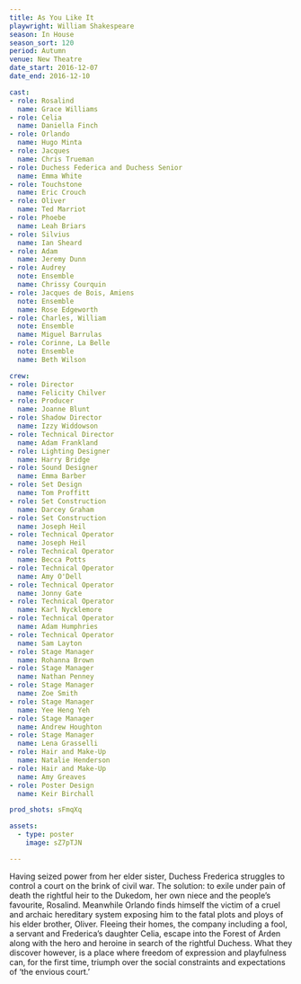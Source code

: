 ```yaml
---
title: As You Like It
playwright: William Shakespeare
season: In House
season_sort: 120
period: Autumn
venue: New Theatre
date_start: 2016-12-07
date_end: 2016-12-10

cast:
- role: Rosalind
  name: Grace Williams
- role: Celia
  name: Daniella Finch
- role: Orlando
  name: Hugo Minta
- role: Jacques
  name: Chris Trueman
- role: Duchess Federica and Duchess Senior
  name: Emma White
- role: Touchstone
  name: Eric Crouch
- role: Oliver
  name: Ted Marriot
- role: Phoebe
  name: Leah Briars
- role: Silvius
  name: Ian Sheard
- role: Adam
  name: Jeremy Dunn
- role: Audrey
  note: Ensemble
  name: Chrissy Courquin
- role: Jacques de Bois, Amiens
  note: Ensemble
  name: Rose Edgeworth
- role: Charles, William
  note: Ensemble
  name: Miguel Barrulas
- role: Corinne, La Belle
  note: Ensemble
  name: Beth Wilson

crew:
- role: Director
  name: Felicity Chilver
- role: Producer
  name: Joanne Blunt
- role: Shadow Director
  name: Izzy Widdowson
- role: Technical Director
  name: Adam Frankland
- role: Lighting Designer
  name: Harry Bridge
- role: Sound Designer
  name: Emma Barber
- role: Set Design
  name: Tom Proffitt
- role: Set Construction
  name: Darcey Graham
- role: Set Construction
  name: Joseph Heil
- role: Technical Operator
  name: Joseph Heil
- role: Technical Operator
  name: Becca Potts
- role: Technical Operator
  name: Amy O'Dell
- role: Technical Operator
  name: Jonny Gate
- role: Technical Operator
  name: Karl Nycklemore
- role: Technical Operator
  name: Adam Humphries
- role: Technical Operator
  name: Sam Layton
- role: Stage Manager
  name: Rohanna Brown
- role: Stage Manager
  name: Nathan Penney
- role: Stage Manager
  name: Zoe Smith
- role: Stage Manager
  name: Yee Heng Yeh
- role: Stage Manager
  name: Andrew Houghton
- role: Stage Manager
  name: Lena Grasselli
- role: Hair and Make-Up
  name: Natalie Henderson
- role: Hair and Make-Up
  name: Amy Greaves
- role: Poster Design
  name: Keir Birchall

prod_shots: sFmqXq

assets:
  - type: poster
    image: sZ7pTJN

---
```


Having seized power from her elder sister, Duchess Frederica struggles to control a court on the brink of civil war. The solution: to exile under pain of death the rightful heir to the Dukedom, her own niece and the people’s favourite, Rosalind. Meanwhile Orlando finds himself the victim of a cruel and archaic hereditary system exposing him to the fatal plots and ploys of his elder brother, Oliver. Fleeing their homes, the company including a fool, a servant and Frederica’s daughter Celia, escape into the Forest of Arden along with the hero and heroine in search of the rightful Duchess. What they discover however, is a place where freedom of expression and playfulness can, for the first time, triumph over the social constraints and expectations of ‘the envious court.’
